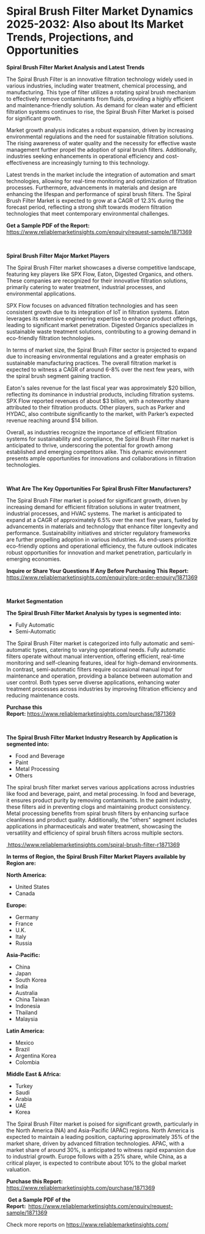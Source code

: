<p><h1>Spiral Brush Filter Market Dynamics 2025-2032: Also about Its Market Trends, Projections, and Opportunities</h1></p><p><strong>Spiral Brush Filter Market Analysis and Latest Trends</strong></p>
<p><p>The Spiral Brush Filter is an innovative filtration technology widely used in various industries, including water treatment, chemical processing, and manufacturing. This type of filter utilizes a rotating spiral brush mechanism to effectively remove contaminants from fluids, providing a highly efficient and maintenance-friendly solution. As demand for clean water and efficient filtration systems continues to rise, the Spiral Brush Filter Market is poised for significant growth.</p><p>Market growth analysis indicates a robust expansion, driven by increasing environmental regulations and the need for sustainable filtration solutions. The rising awareness of water quality and the necessity for effective waste management further propel the adoption of spiral brush filters. Additionally, industries seeking enhancements in operational efficiency and cost-effectiveness are increasingly turning to this technology.</p><p>Latest trends in the market include the integration of automation and smart technologies, allowing for real-time monitoring and optimization of filtration processes. Furthermore, advancements in materials and design are enhancing the lifespan and performance of spiral brush filters. The Spiral Brush Filter Market is expected to grow at a CAGR of 12.3% during the forecast period, reflecting a strong shift towards modern filtration technologies that meet contemporary environmental challenges.</p></p>
<p><strong>Get a Sample PDF of the Report:&nbsp;</strong> <a href="https://www.reliablemarketinsights.com/enquiry/request-sample/1871369?utm_campaign=3293&utm_medium=2&utm_source=Github&utm_content=ia&utm_term=11042025&utm_id=spiral-brush-filter">https://www.reliablemarketinsights.com/enquiry/request-sample/1871369</a></p>
<p>&nbsp;</p>
<p><strong>Spiral Brush Filter Major Market Players</strong></p>
<p><p>The Spiral Brush Filter market showcases a diverse competitive landscape, featuring key players like SPX Flow, Eaton, Digested Organics, and others. These companies are recognized for their innovative filtration solutions, primarily catering to water treatment, industrial processes, and environmental applications.</p><p>SPX Flow focuses on advanced filtration technologies and has seen consistent growth due to its integration of IoT in filtration systems. Eaton leverages its extensive engineering expertise to enhance product offerings, leading to significant market penetration. Digested Organics specializes in sustainable waste treatment solutions, contributing to a growing demand in eco-friendly filtration technologies.</p><p>In terms of market size, the Spiral Brush Filter sector is projected to expand due to increasing environmental regulations and a greater emphasis on sustainable manufacturing practices. The overall filtration market is expected to witness a CAGR of around 6-8% over the next few years, with the spiral brush segment gaining traction.</p><p>Eaton's sales revenue for the last fiscal year was approximately $20 billion, reflecting its dominance in industrial products, including filtration systems. SPX Flow reported revenues of about $3 billion, with a noteworthy share attributed to their filtration products. Other players, such as Parker and HYDAC, also contribute significantly to the market, with Parker’s expected revenue reaching around $14 billion.</p><p>Overall, as industries recognize the importance of efficient filtration systems for sustainability and compliance, the Spiral Brush Filter market is anticipated to thrive, underscoring the potential for growth among established and emerging competitors alike. This dynamic environment presents ample opportunities for innovations and collaborations in filtration technologies.</p></p>
<p>&nbsp;</p>
<p><strong>What Are The Key Opportunities For Spiral Brush Filter Manufacturers?</strong></p>
<p><p>The Spiral Brush Filter market is poised for significant growth, driven by increasing demand for efficient filtration solutions in water treatment, industrial processes, and HVAC systems. The market is anticipated to expand at a CAGR of approximately 6.5% over the next five years, fueled by advancements in materials and technology that enhance filter longevity and performance. Sustainability initiatives and stricter regulatory frameworks are further propelling adoption in various industries. As end-users prioritize eco-friendly options and operational efficiency, the future outlook indicates robust opportunities for innovation and market penetration, particularly in emerging economies.</p></p>
<p><strong>Inquire or Share Your Questions If Any Before Purchasing This Report:</strong> <a href="https://www.reliablemarketinsights.com/enquiry/pre-order-enquiry/1871369?utm_campaign=3293&utm_medium=2&utm_source=Github&utm_content=ia&utm_term=11042025&utm_id=spiral-brush-filter">https://www.reliablemarketinsights.com/enquiry/pre-order-enquiry/1871369</a></p>
<p>&nbsp;</p>
<p><strong>Market Segmentation</strong></p>
<p><strong>The Spiral Brush Filter Market Analysis by types is segmented into:</strong></p>
<p><ul><li>Fully Automatic</li><li>Semi-Automatic</li></ul></p>
<p><p>The Spiral Brush Filter market is categorized into fully automatic and semi-automatic types, catering to varying operational needs. Fully automatic filters operate without manual intervention, offering efficient, real-time monitoring and self-cleaning features, ideal for high-demand environments. In contrast, semi-automatic filters require occasional manual input for maintenance and operation, providing a balance between automation and user control. Both types serve diverse applications, enhancing water treatment processes across industries by improving filtration efficiency and reducing maintenance costs.</p></p>
<p><strong>Purchase this Report:&nbsp;</strong><a href="https://www.reliablemarketinsights.com/purchase/1871369?utm_campaign=3293&utm_medium=2&utm_source=Github&utm_content=ia&utm_term=11042025&utm_id=spiral-brush-filter">https://www.reliablemarketinsights.com/purchase/1871369</a></p>
<p>&nbsp;</p>
<p><strong>The Spiral Brush Filter Market Industry Research by Application is segmented into:</strong></p>
<p><ul><li>Food and Beverage</li><li>Paint</li><li>Metal Processing</li><li>Others</li></ul></p>
<p><p>The spiral brush filter market serves various applications across industries like food and beverage, paint, and metal processing. In food and beverage, it ensures product purity by removing contaminants. In the paint industry, these filters aid in preventing clogs and maintaining product consistency. Metal processing benefits from spiral brush filters by enhancing surface cleanliness and product quality. Additionally, the "others" segment includes applications in pharmaceuticals and water treatment, showcasing the versatility and efficiency of spiral brush filters across multiple sectors.</p></p>
<p><a href="https://www.reliablemarketinsights.com/spiral-brush-filter-r1871369?utm_campaign=3293&utm_medium=2&utm_source=Github&utm_content=ia&utm_term=11042025&utm_id=spiral-brush-filter">&nbsp;https://www.reliablemarketinsights.com/spiral-brush-filter-r1871369</a></p>
<p><strong>In terms of Region, the Spiral Brush Filter Market Players available by Region are:</strong></p>
<p>
    <p> <strong> North America: </strong>
        <ul>
            <li>United States</li>
            <li>Canada</li>
        </ul>
        </p> 
    <p> <strong> Europe: </strong>
        <ul>
            <li>Germany</li>
            <li>France</li>
            <li>U.K.</li>
            <li>Italy</li>
            <li>Russia</li>
        </ul>
        </p> 
    <p> <strong> Asia-Pacific: </strong>
        <ul>
            <li>China</li>
            <li>Japan</li>
            <li>South Korea</li>
            <li>India</li>
            <li>Australia</li>
            <li>China Taiwan</li>
            <li>Indonesia</li>
            <li>Thailand</li>
            <li>Malaysia</li>
        </ul>
        </p> 
    <p> <strong> Latin America: </strong>
        <ul>
            <li>Mexico</li>
            <li>Brazil</li>
            <li>Argentina Korea</li>
            <li>Colombia</li>
        </ul>
        </p> 
    <p> <strong> Middle East & Africa: </strong>
        <ul>
            <li>Turkey</li>
            <li>Saudi</li>
            <li>Arabia</li>
            <li>UAE</li>
            <li>Korea</li>
        </ul>
    </p>
    </p>
<p><p>The Spiral Brush Filter market is poised for significant growth, particularly in the North America (NA) and Asia-Pacific (APAC) regions. North America is expected to maintain a leading position, capturing approximately 35% of the market share, driven by advanced filtration technologies. APAC, with a market share of around 30%, is anticipated to witness rapid expansion due to industrial growth. Europe follows with a 25% share, while China, as a critical player, is expected to contribute about 10% to the global market valuation.</p></p>
<p><strong>Purchase this Report: </strong><a href="https://www.reliablemarketinsights.com/purchase/1871369?utm_campaign=3293&utm_medium=2&utm_source=Github&utm_content=ia&utm_term=11042025&utm_id=spiral-brush-filter">https://www.reliablemarketinsights.com/purchase/1871369</a></p>
<p>&nbsp;<strong>Get a Sample PDF of the Report:&nbsp;&nbsp;</strong><a href="https://www.reliablemarketinsights.com/enquiry/request-sample/1871369?utm_campaign=3293&utm_medium=2&utm_source=Github&utm_content=ia&utm_term=11042025&utm_id=spiral-brush-filter">https://www.reliablemarketinsights.com/enquiry/request-sample/1871369</a></p>
<p><strong></strong></p>
<p>Check more reports on <a href="https://www.reliablemarketinsights.com/?utm_campaign=3293&utm_medium=2&utm_source=Github&utm_content=ia&utm_term=11042025&utm_id=spiral-brush-filter">https://www.reliablemarketinsights.com/</a></p>